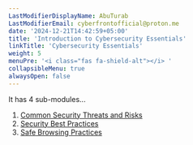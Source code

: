 ```yaml
---
LastModifierDisplayName: AbuTurab
LastModifierEmail: cyberfrontofficial@proton.me
date: '2024-12-21T14:42:59+05:00'
title: 'Introduction to Cybersecurity Essentials'
linkTitle: 'Cybersecurity Essentials'
weight: 5
menuPre: '<i class="fas fa-shield-alt"></i> '
collapsibleMenu: true
alwaysOpen: false
---
```


It has 4 sub-modules...

1. [Common Security Threats and Risks](/it-fundamentals/ibm-it-support/intro-to-cybersecurity-essentials/common-security-threats-and-risks)
2. [Security Best Practices](/it-fundamentals/ibm-it-support/intro-to-cybersecurity-essentials/security-best-practices)
3. [Safe Browsing Practices](/it-fundamentals/ibm-it-support/intro-to-cybersecurity-essentials/safe-browsing-practices)
